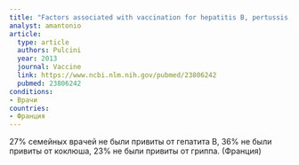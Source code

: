 ```yaml
---
title: "Factors associated with vaccination for hepatitis B, pertussis, seasonal and pandemic influenza among French general practitioners: a 2010 survey"
analyst: amantonio
article:
  type: article
  authors: Pulcini
  year: 2013
  journal: Vaccine
  link: https://www.ncbi.nlm.nih.gov/pubmed/23806242
  pubmed: 23806242
conditions:
- Врачи
countries:
- Франция
---
```


27% семейных врачей не были привиты от гепатита В, 36% не были привиты от коклюша, 23% не были привиты от гриппа. (Франция)
